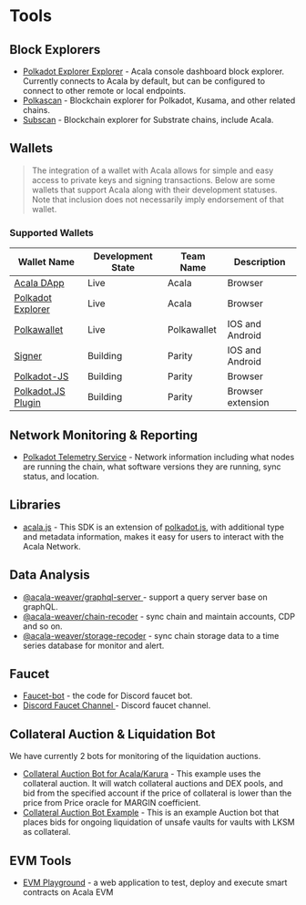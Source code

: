 # Tools

## Block Explorers

* [Polkadot Explorer Explorer](https://polkadot.js.org/apps/#/explorer) - Acala console dashboard block explorer. Currently connects to Acala by default, but can be configured to connect to other remote or local endpoints.
* [Polkascan](https://polkascan.io) - Blockchain explorer for Polkadot, Kusama, and other related chains.
* [Subscan](https://subscan.io) - Blockchain explorer for Substrate chains, include Acala.

## Wallets

> The integration of a wallet with Acala allows for simple and easy access to private keys and signing transactions. Below are some wallets that support Acala along with their development statuses. Note that inclusion does not necessarily imply endorsement of that wallet.

### Supported Wallets

| Wallet Name                                                    | Development State | Team Name   | Description       |
| -------------------------------------------------------------- | ----------------- | ----------- | ----------------- |
| [Acala DApp](https://apps.acala.network)                       | Live              | Acala       | Browser           |
| [Polkadot Explorer](https://polkadot.js.org/apps/)             | Live              | Acala       | Browser           |
| [Polkawallet](https://polkawallet.io)                          | Live              | Polkawallet | IOS and Android   |
| [Signer](https://www.parity.io/signer/)                        | Building          | Parity      | IOS and Android   |
| [Polkadot-JS](https://polkadot.js.org/apps/#/accounts)         | Building          | Parity      | Browser           |
| [Polkadot.JS Plugin](https://github.com/polkadot-js/extension) | Building          | Parity      | Browser extension |

## Network Monitoring & Reporting

* [Polkadot Telemetry Service](https://telemetry.polkadot.io) - Network information including what nodes are running the chain, what software versions they are running, sync status, and location.

## Libraries

* [acala.js](https://github.com/AcalaNetwork/acala.js) - This SDK is an extension of [polkadot.js](https://github.com/polkadot-js/api), with additional type and metadata information, makes it easy for users to interact with the Acala Network.

## Data Analysis

* [@acala-weaver/graphql-server ](https://github.com/AcalaNetwork/chain-sync-server/tree/master/packages/graphql-server)- support a query server base on graphQL.
* [@acala-weaver/chain-recoder](https://github.com/AcalaNetwork/chain-sync-server/tree/master/packages/chain-recoder) - sync chain and maintain accounts, CDP and so on.
* [@acala-weaver/storage-recoder](https://github.com/AcalaNetwork/chain-sync-server/tree/master/packages/storage-recoder) - sync chain storage data to a time series database for monitor and alert.

## Faucet

* [Faucet-bot](https://github.com/AcalaNetwork/faucet-bot) - the code for Discord faucet bot.
* [Discord Faucet Channel ](https://discord.gg/V8XgJ5)- Discord faucet channel.

## Collateral Auction & Liquidation Bot

We have currently 2 bots for monitoring of the liquidation auctions.

* [Collateral Auction Bot for Acala/Karura](https://github.com/open-web3-stack/guardian/tree/master/packages/example-guardian#collateral-auction-bot-for-acalakarura) - This example uses the collateral auction. It will watch collateral auctions and DEX pools, and bid from the specified account if the price of collateral is lower than the price from Price oracle for MARGIN coefficient.
* [Collateral Auction Bot Example](https://github.com/AcalaNetwork/collateral-auction-bot-example) - This is an example Auction bot that places bids for ongoing liquidation of unsafe vaults for vaults with LKSM as collateral.

## EVM Tools

* [EVM Playground](https://evm.acala.network) - a web application to test, deploy and execute smart contracts on Acala EVM

